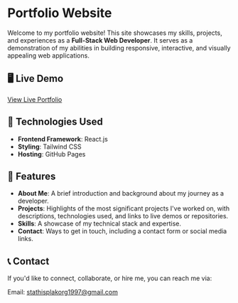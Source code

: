 # Portfolio Website

Welcome to my portfolio website! This site showcases my skills, projects, and experiences as a **Full-Stack Web Developer**. It serves as a demonstration of my abilities in building responsive, interactive, and visually appealing web applications.

## 🖥️ Live Demo

[View Live Portfolio](https://stathisplakakis.github.io/Portfolio/)

## 🔧 Technologies Used

- **Frontend Framework**: React.js
- **Styling**: Tailwind CSS
- **Hosting**: GitHub Pages

## 📂 Features

- **About Me**: A brief introduction and background about my journey as a developer.
- **Projects**: Highlights of the most significant projects I've worked on, with descriptions, technologies used, and links to live demos or repositories.
- **Skills**: A showcase of my technical stack and expertise.
- **Contact**: Ways to get in touch, including a contact form or social media links.

## 📞 Contact
If you'd like to connect, collaborate, or hire me, you can reach me via:

Email: stathisplakorg1997@gmail.com
